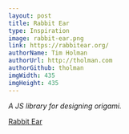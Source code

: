 ```yaml
---
layout: post
title: Rabbit Ear
type: Inspiration
image: rabbit-ear.png
link: https://rabbitear.org/
authorName: Tim Holman
authorUrl: http://tholman.com
authorGithub: tholman
imgWidth: 435
imgHeight: 435
---
```


_A JS library for designing origami._

[Rabbit Ear](https://rabbitear.org/)
